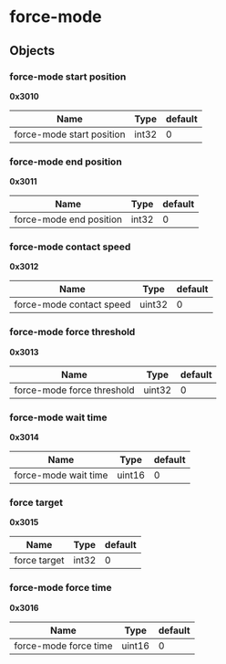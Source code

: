 # force-mode



## Objects


### force-mode start position

**0x3010**


| Name | Type | default |
| --- | --- | --- |
| force-mode start position | int32 | 0 |


### force-mode end position

**0x3011**


| Name | Type | default |
| --- | --- | --- |
| force-mode end position | int32 | 0 |


### force-mode contact speed

**0x3012**


| Name | Type | default |
| --- | --- | --- |
| force-mode contact speed | uint32 | 0 |


### force-mode force threshold

**0x3013**


| Name | Type | default |
| --- | --- | --- |
| force-mode force threshold | uint32 | 0 |


### force-mode wait time

**0x3014**


| Name | Type | default |
| --- | --- | --- |
| force-mode wait time | uint16 | 0 |


### force target

**0x3015**


| Name | Type | default |
| --- | --- | --- |
| force target | int32 | 0 |


### force-mode force time

**0x3016**


| Name | Type | default |
| --- | --- | --- |
| force-mode force time | uint16 | 0 |


